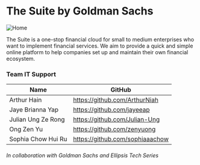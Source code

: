 # The Suite by Goldman Sachs

![Home](C:\Users\User\Downloads\Home.png)

The Suite is a one-stop financial cloud for small to medium enterprises who want to implement financial services. We aim to provide a quick and simple online platform to help companies set up and maintain their own financial ecosystem.

### Team IT Support

| Name               | GitHub                          |
| ------------------ | ------------------------------- |
| Arthur Hain        | https://github.com/ArthurNiah   |
| Jaye Brianna Yap   | https://github.com/jayeeap      |
| Julian Ung Ze Rong | https://github.com/Julian-Ung   |
| Ong Zen Yu         | https://github.com/zenyuong     |
| Sophia Chow Hui Ru | https://github.com/sophiaaachow |

###### In collaboration with Goldman Sachs and Ellipsis Tech Series